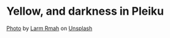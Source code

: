 # Yellow, and darkness in Pleiku

[Photo](./larm-rmah-14baodaJBb8-unsplash.jpg)
by [Larm Rmah](https://unsplash.com/@larm?utm_content=creditCopyText&utm_medium=referral&utm_source=unsplash)
on [Unsplash](https://unsplash.com/photos/14baodaJBb8?utm_content=creditCopyText&utm_medium=referral&utm_source=unsplash)
